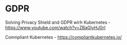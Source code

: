 # GDPR


Solving Privacy Shield and GDPR wirh Kubernetes
    - https://www.youtube.com/watch?v=ZBaGlyHJ0rI

Comnpliant Kubernetes
    - https://compliantkubernetes.io/